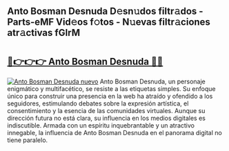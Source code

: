 ## Anto Bosman Desnuda D𝚎sn𝚞dos filtr𝚊dos - Parts-eMF Vid𝚎os f𝚘tos - N𝚞evas filtr𝚊ciones atr𝚊ctivas fGIrM

# <h2><a href="http://mb76fdm.tromn.icu/?c=Anto+Bosman+Desnuda">🔗👉👉👉 Anto Bosman Desnuda 🔗🔗</a></h2>

[![Anto Bosman Desnuda nuevo](https://i.imgur.com/pEAQMta.gif)](http://mb76fdm.tromn.icu/?c=Anto+Bosman+Desnuda)
Anto Bosman Desnuda, un personaje enigmático y multifacético, se resiste a las etiquetas simples. Su enfoque único para construir una presencia en la web ha atraído y ofendido a los seguidores, estimulando debates sobre la expresión artística, el consentimiento y la esencia de las comunidades virtuales. Aunque su dirección futura no está clara, su influencia en los medios digitales es indiscutible. Armada con un espíritu inquebrantable y un atractivo innegable, la influencia de Anto Bosman Desnuda en el panorama digital no tiene paralelo.
